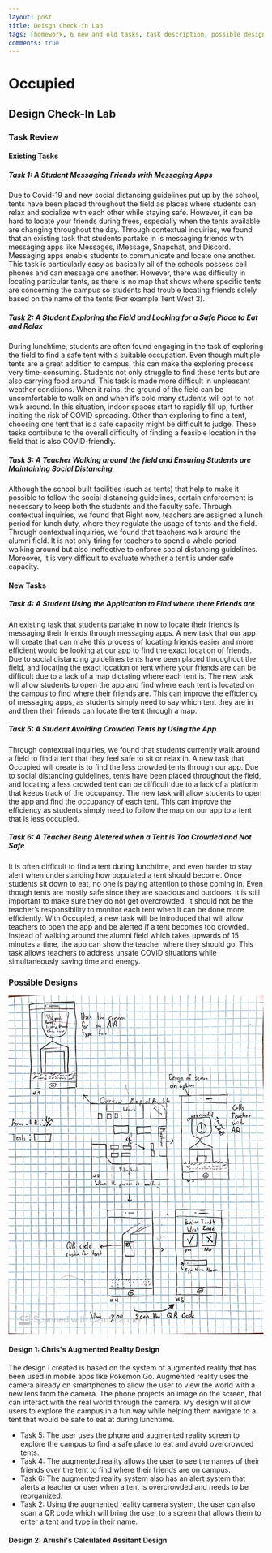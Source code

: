 ```yaml
---
layout: post
title: Deisgn Check-in Lab
tags: [homework, 6 new and old tasks, task description, possible designs, design descriptions]
comments: true
---
```


# Occupied

## Design Check-In Lab

### Task Review 
#### Existing Tasks
##### Task 1: A Student Messaging Friends with Messaging Apps
Due to Covid-19 and new social distancing guidelines put up by the school, tents have been placed throughout the field as places where students can relax and socialize with each other while staying safe. However, it can be hard to locate your friends during frees, especially when the tents available are changing throughout the day. Through contextual inquiries, we found that an existing task that students partake in is messaging friends with messaging apps like Messages, iMessage, Snapchat, and Discord. Messaging apps enable students to communicate and locate one another. This task is particularly easy as basically all of the schools possess cell phones and can message one another. However, there was difficulty in locating particular tents, as there is no map that shows where specific tents are concerning the campus so students had trouble locating friends solely based on the name of the tents (For example Tent West 3).

##### Task 2: A Student Exploring the Field and Looking for a Safe Place to Eat and Relax
During lunchtime, students are often found engaging in the task of exploring the field to find a safe tent with a suitable occupation. Even though multiple tents are a great addition to campus, this can make the exploring process very time-consuming. Students not only struggle to find these tents but are also carrying food around. This task is made more difficult in unpleasant weather conditions. When it rains, the ground of the field can be uncomfortable to walk on and when it’s cold many students will opt to not walk around. In this situation, indoor spaces start to rapidly fill up, further inciting the risk of COVID spreading. Other than exploring to find a tent, choosing one tent that is a safe capacity might be difficult to judge. These tasks contribute to the overall difficulty of finding a feasible location in the field that is also COVID-friendly. 

##### Task 3: A Teacher Walking around the field and Ensuring Students are Maintaining Social Distancing
Although the school built facilities (such as tents) that help to make it possible to follow the social distancing guidelines, certain enforcement is necessary to keep both the students and the faculty safe. Through contextual inquiries, we found that Right now, teachers are assigned a lunch period for lunch duty, where they regulate the usage of tents and the field. Through contextual inquiries, we found that teachers walk around the alumni field. It is not only tiring for teachers to spend a whole period walking around but also ineffective to enforce social distancing guidelines. Moreover, it is very difficult to evaluate whether a tent is under safe capacity. 

#### New Tasks
##### Task 4: A Student Using the Application to Find where there Friends are
An existing task that students partake in now to locate their friends is messaging their friends through messaging apps. A new task that our app will create that can make this process of locating friends easier and more efficient would be looking at our app to find the exact location of friends. Due to social distancing guidelines tents have been placed throughout the field, and locating the exact location or tent where your friends are can be difficult due to a lack of a map dictating where each tent is. The new task will allow students to open the app and find where each tent is located on the campus to find where their friends are. This can improve the efficiency of messaging apps, as students simply need to say which tent they are in and then their friends can locate the tent through a map. 

##### Task 5: A Student Avoiding Crowded Tents by Using the App
Through contextual inquiries, we found that students currently walk around a field to find a tent that they feel safe to sit or relax in. A new task that Occupied will create is to find the less crowded tents through our app. Due to social distancing guidelines, tents have been placed throughout the field, and locating a less crowded tent can be difficult due to a lack of a platform that keeps track of the occupancy. The new task will allow students to open the app and find the occupancy of each tent. This can improve the efficiency as students simply need to follow the map on our app to a tent that is less occupied. 

##### Task 6: A Teacher Being Aletered when a Tent is Too Crowded and Not Safe
It is often difficult to find a tent during lunchtime, and even harder to stay alert when understanding how populated a tent should become. Once students sit down to eat, no one is paying attention to those coming in. Even though tents are mostly safe since they are spacious and outdoors, it is still important to make sure they do not get overcrowded. It should not be the teacher’s responsibility to monitor each tent when it can be done more efficiently. With Occupied, a new task will be introduced that will allow teachers to open the app and be alerted if a tent becomes too crowded. Instead of walking around the alumni field which takes upwards of 15 minutes a time, the app can show the teacher where they should go. This task allows teachers to address unsafe COVID situations while simultaneously saving time and energy. 

### Possible Designs


![Augmented Reality Design by Chris Kaiser.](/images/Chris_Drawing.JPG)
#### Design 1: Chris's Augmented Reality Design
The design I created is based on the system of augmented reality that has been used in mobile apps like Pokemon Go. Augmented reality uses the camera already on smartphones to allow the user to view the world with a new lens from the camera. The phone projects an image on the screen, that can interact with the real world through the camera. My design will allow users to explore the campus in a fun way while helping them navigate to a tent that would be safe to eat at during lunchtime. 

- Task 5: The user uses the phone and augmented reality screen to explore the campus to find a safe place to eat and avoid overcrowded tents.
- Task 4: The augmented reality allows the user to see the names of their friends over the tent to find where their friends are on campus.
- Task 6: The augmented reality system also has an alert system that alerts a teacher or user when a tent is overcrowded and needs to be reorganized.
- Task 2: Using the augmented reality camera system, the user can also scan a QR code which will bring the user to a screen that allows them to enter a tent and type in their name.


#### Design 2: Arushi's Calculated Assitant Design

